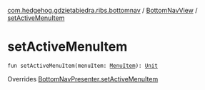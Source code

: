 [com.hedgehog.gdzietabiedra.ribs.bottomnav](../index.md) / [BottomNavView](index.md) / [setActiveMenuItem](./set-active-menu-item.md)

# setActiveMenuItem

`fun setActiveMenuItem(menuItem: `[`MenuItem`](../-menu-item/index.md)`): `[`Unit`](https://kotlinlang.org/api/latest/jvm/stdlib/kotlin/-unit/index.html)

Overrides [BottomNavPresenter.setActiveMenuItem](../-bottom-nav-interactor/-bottom-nav-presenter/set-active-menu-item.md)


